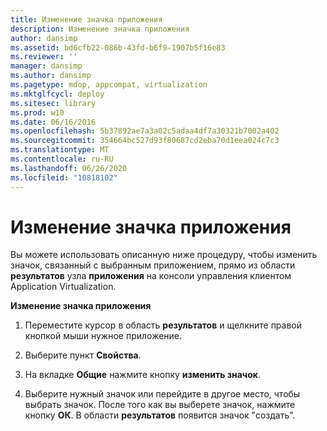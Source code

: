 ```yaml
---
title: Изменение значка приложения
description: Изменение значка приложения
author: dansimp
ms.assetid: bd6cfb22-086b-43fd-b6f9-1907b5f16e83
ms.reviewer: ''
manager: dansimp
ms.author: dansimp
ms.pagetype: mdop, appcompat, virtualization
ms.mktglfcycl: deploy
ms.sitesec: library
ms.prod: w10
ms.date: 06/16/2016
ms.openlocfilehash: 5b37892ae7a3a02c5adaa4df7a30321b7002a402
ms.sourcegitcommit: 354664bc527d93f80687cd2eba70d1eea024c7c3
ms.translationtype: MT
ms.contentlocale: ru-RU
ms.lasthandoff: 06/26/2020
ms.locfileid: "10818102"
---
```

# Изменение значка приложения


Вы можете использовать описанную ниже процедуру, чтобы изменить значок, связанный с выбранным приложением, прямо из области **результатов** узла **приложения** на консоли управления клиентом Application Virtualization.

**Изменение значка приложения**

1.  Переместите курсор в область **результатов** и щелкните правой кнопкой мыши нужное приложение.

2.  Выберите пункт **Свойства**.

3.  На вкладке **Общие** нажмите кнопку **изменить значок**.

4.  Выберите нужный значок или перейдите в другое место, чтобы выбрать значок. После того как вы выберете значок, нажмите кнопку **ОК**. В области **результатов** появится значок "создать".

 

 





